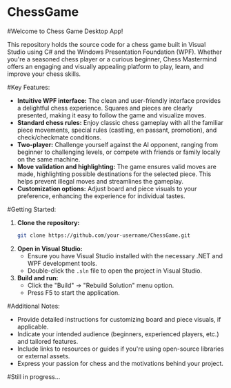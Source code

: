 # ChessGame

#Welcome to Chess Game Desktop App!

This repository holds the source code for a chess game built in Visual Studio using C# and the Windows Presentation Foundation (WPF). Whether you're a seasoned chess player or a curious beginner, Chess Mastermind offers an engaging and visually appealing platform to play, learn, and improve your chess skills.

#Key Features:

- **Intuitive WPF interface:** The clean and user-friendly interface provides a delightful chess experience. Squares and pieces are clearly presented, making it easy to follow the game and visualize moves.
- **Standard chess rules:** Enjoy classic chess gameplay with all the familiar piece movements, special rules (castling, en passant, promotion), and check/checkmate conditions.
- **Two-player:** Challenge yourself against the AI opponent, ranging from beginner to challenging levels, or compete with friends or family locally on the same machine.
- **Move validation and highlighting:** The game ensures valid moves are made, highlighting possible destinations for the selected piece. This helps prevent illegal moves and streamlines the gameplay.
- **Customization options:** Adjust board and piece visuals to your preference, enhancing the experience for individual tastes.

#Getting Started:

1. **Clone the repository:**
   ```bash
   git clone https://github.com/your-username/ChessGame.git
   ```
2. **Open in Visual Studio:**
   - Ensure you have Visual Studio installed with the necessary .NET and WPF development tools.
   - Double-click the `.sln` file to open the project in Visual Studio.
3. **Build and run:**
   - Click the "Build" -> "Rebuild Solution" menu option.
   - Press F5 to start the application.

#Additional Notes:

- Provide detailed instructions for customizing board and piece visuals, if applicable.
- Indicate your intended audience (beginners, experienced players, etc.) and tailored features.
- Include links to resources or guides if you're using open-source libraries or external assets.
- Express your passion for chess and the motivations behind your project.

#Still in progress...
